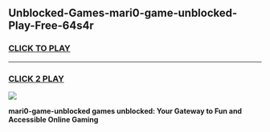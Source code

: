 
## Unblocked-Games-mari0-game-unblocked-Play-Free-64s4r
<h3>
<a href="https://premium76.site?title=mari0-game-unblocked&ref=23A">CLICK TO PLAY</a></h3>
<hr>

<h3>
<a href="https://premium76.site?title=mari0-game-unblocked&ref=23A">CLICK 2 PLAY</a>
  
</h3>

<a href="https://premium76.site?title=mari0-game-unblocked&ref=23A"><img src="https://clearcache.store/games.png"></a>


**mari0-game-unblocked games unblocked: Your Gateway to Fun and Accessible Online Gaming**
